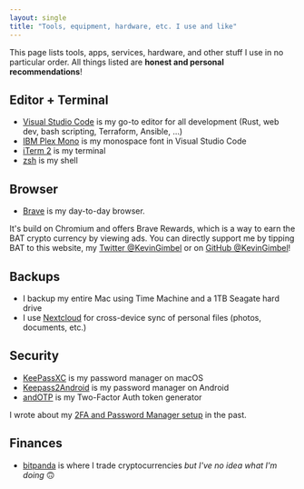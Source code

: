 ```yaml
---
layout: single
title: "Tools, equipment, hardware, etc. I use and like"
---
```


This page lists tools, apps, services, hardware, and other stuff I use in no particular order. All things listed are **honest and personal recommendations**!

## Editor + Terminal

- [Visual Studio Code](https://code.visualstudio.com/) is my go-to editor for all development (Rust, web dev, bash scripting, Terraform, Ansible, ...)
- [IBM Plex Mono](https://www.ibm.com/plex/) is my monospace font in Visual Studio Code
- [iTerm 2](https://iterm2.com/) is my terminal
- [zsh](https://www.zsh.org/) is my shell

## Browser

- [Brave](https://brave.com/) is my day-to-day browser. 

It's build on Chromium and offers Brave Rewards, which is a way to earn the BAT crypto currency by viewing ads. You can directly support me by tipping BAT to this website, my [Twitter @KevinGimbel](https://twitter.com/kevingimbel) or on [GitHub @KevinGimbel](https://github.com/kevingimbel/)!

## Backups

* I backup my entire Mac using Time Machine and a 1TB Seagate hard drive
* I use [Nextcloud](https://nextcloud.org/) for cross-device sync of personal files (photos, documents, etc.)

## Security

* [KeePassXC](https://keepassxc.org) is my password manager on macOS
* [Keepass2Android](https://github.com/PhilippC/keepass2android) is my password manager on Android
* [andOTP](https://github.com/andOTP/andOTP) is my Two-Factor Auth token generator 

I wrote about my [2FA and Password Manager setup](/blog/2020/01/two-factor-auth-password-managers-and-cloud-sync/) in the past.

## Finances

* [bitpanda](https://www.bitpanda.com/) is where I trade cryptocurrencies _but I've no idea what I'm doing_ 🙃